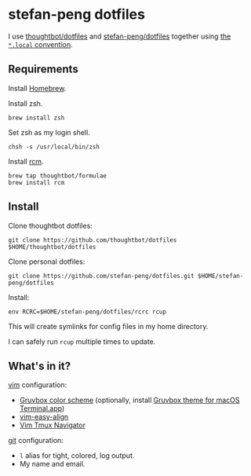 stefan-peng dotfiles
====================

I use [thoughtbot/dotfiles](https://github.com/thoughtbot/dotfiles) and
[stefan-peng/dotfiles](https://github.com/stefan-peng/dotfiles) together using
[the `*.local` convention][dot-local].

[dot-local]:
http://robots.thoughtbot.com/manage-team-and-personal-dotfiles-together-with-rcm

Requirements
------------

Install [Homebrew](brew.sh).

Install zsh.

    brew install zsh

Set zsh as my login shell.

    chsh -s /usr/local/bin/zsh

Install [rcm](https://github.com/mike-burns/rcm).

    brew tap thoughtbot/formulae
    brew install rcm

Install
-------

Clone thoughtbot dotfiles:

    git clone https://github.com/thoughtbot/dotfiles $HOME/thoughtbot/dotfiles

Clone personal dotfiles:

    git clone https://github.com/stefan-peng/dotfiles.git $HOME/stefan-peng/dotfiles

Install:

    env RCRC=$HOME/stefan-peng/dotfiles/rcrc rcup

This will create symlinks for config files in my home directory.

I can safely run `rcup` multiple times to update.

What's in it?
-------------

[vim](http://www.vim.org/) configuration:

* [Gruvbox color scheme](https://github.com/morhetz/gruvbox)
  (optionally, install
  [Gruvbox theme for macOS Terminal.app](https://github.com/morhetz/gruvbox-contrib))
* [vim-easy-align](https://github.com/junegunn/vim-easy-align)
* [Vim Tmux Navigator](https://github.com/christoomey/vim-tmux-navigator)

[git](http://git-scm.com/) configuration:

* `l` alias for tight, colored, log output.
* My name and email.
